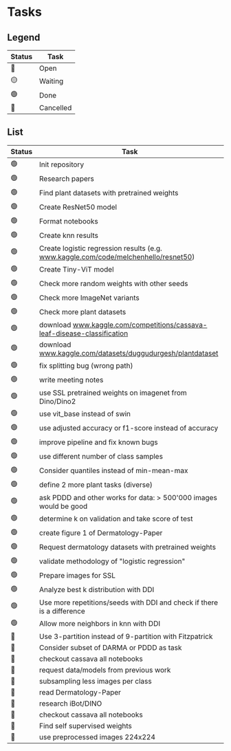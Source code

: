 # Tasks

## Legend

| Status | Task      |
| ------ | --------- |
| 🔵     | Open      |
| 🟡     | Waiting   |
| 🟢     | Done      |
| 🔴     | Cancelled |

## List

| Status | Task                                                                                |
| ------ | ----------------------------------------------------------------------------------- |
| 🟢     | Init repository                                                                     |
| 🟢     | Research papers                                                                     |
| 🟢     | Find plant datasets with pretrained weights                                         |
| 🟢     | Create ResNet50 model                                                               |
| 🟢     | Format notebooks                                                                    |
| 🟢     | Create knn results                                                                  |
| 🟢     | Create logistic regression results (e.g. www.kaggle.com/code/melchenhello/resnet50) |
| 🟢     | Create Tiny-ViT model                                                               |
| 🟢     | Check more random weights with other seeds                                          |
| 🟢     | Check more ImageNet variants                                                        |
| 🟢     | Check more plant datasets                                                           |
| 🟢     | download www.kaggle.com/competitions/cassava-leaf-disease-classification            |
| 🟢     | download www.kaggle.com/datasets/duggudurgesh/plantdataset                          |
| 🟢     | fix splitting bug (wrong path)                                                      |
| 🟢     | write meeting notes                                                                 |
| 🟢     | use SSL pretrained weights on imagenet from Dino/Dino2                              |
| 🟢     | use vit_base instead of swin                                                        |
| 🟢     | use adjusted accuracy or f1-score instead of accuracy                               |
| 🟢     | improve pipeline and fix known bugs                                                 |
| 🟢     | use different number of class samples                                               |
| 🟢     | Consider quantiles instead of min-mean-max                                          |
| 🟢     | define 2 more plant tasks (diverse)                                                 |
| 🟢     | ask PDDD and other works for data: > 500'000 images would be good                   |
| 🟢     | determine k on validation and take score of test                                    |
| 🟢     | create figure 1 of Dermatology-Paper                                                |
| 🟢     | Request dermatology datasets with pretrained weights                                |
| 🟢     | validate methodology of "logistic regression"                                       |
| 🟢     | Prepare images for SSL                                                              |
| 🟢     | Analyze best k distribution with DDI                                                |
| 🟢     | Use more repetitions/seeds with DDI and check if there is a difference              |
| 🟢     | Allow more neighbors in knn with DDI                                                |
| 🔵     | Use 3-partition instead of 9-partition with Fitzpatrick                             |
| 🔵     | Consider subset of DARMA or PDDD as task                                            |
| 🔵     | checkout cassava all notebooks                                                      |
| 🔵     | request data/models from previous work                                              |
| 🔵     | subsampling less images per class                                                   |
| 🔵     | read Dermatology-Paper                                                              |
| 🔵     | research iBot/DINO                                                                  |
| 🔵     | checkout cassava all notebooks                                                      |
| 🔵     | Find self supervised weights                                                        |
| 🔵     | use preprocessed images 224x224                                                     |
